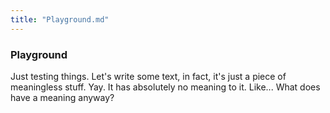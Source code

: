 ```yaml
---
title: "Playground.md"
---
```


### Playground
Just testing things. Let's write some text, in fact, it's just a piece of meaningless stuff. Yay. It has absolutely no meaning to it. Like... What does have a meaning anyway?
